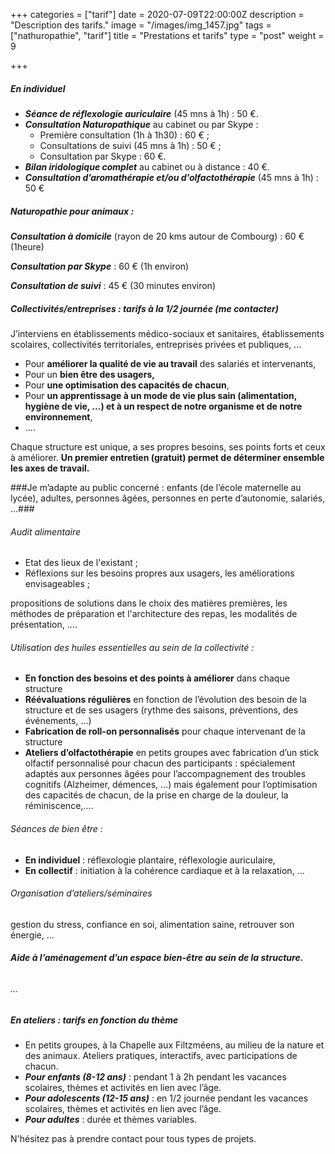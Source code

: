 +++
categories = ["tarif"]
date = 2020-07-09T22:00:00Z
description = "Description des tarifs."
image = "/images/img_1457.jpg"
tags = ["nathuropathie", "tarif"]
title = "Prestations et tarifs"
type = "post"
weight = 9

+++
##### En individuel

* **_Séance de réflexologie auriculaire_** (45 mns à 1h) : 50 €.
* **_Consultation Naturopathique_** au cabinet ou par Skype :
  * Première consultation (1h à 1h30) : 60 € ;
  * Consultations de suivi (45 mns à 1h) : 50 € ;
  * Consultation par Skype : 60 €.
* **_Bilan iridologique complet_** au cabinet ou à distance : 40 €.
* **_Consultation d’aromathérapie et/ou d'olfactothérapie_** (45 mns à 1h) : 50 €

##### Naturopathie pour animaux :

**_Consultation à domicile_** (rayon de 20 kms autour de Combourg) : 60 € (1heure)

**_Consultation par Skype_** : 60 € (1h environ)

**_Consultation de suivi_** : 45 € (30 minutes environ)

##### Collectivités/entreprises : tarifs à la 1/2 journée (me contacter)

J’interviens en établissements médico-sociaux et sanitaires, établissements scolaires, collectivités territoriales, entreprises privées et publiques, ...

* Pour **améliorer la qualité de vie au travail** des salariés et intervenants,
* Pour un **bien être des usagers,** 
* Pour **une optimisation des capacités de chacun**,
* Pour **un apprentissage à un mode de vie plus sain (alimentation, hygiène de vie, ...) et à un respect de notre organisme et de notre environnement**,
* ....

Chaque structure est unique, a ses propres besoins, ses points forts et ceux à améliorer. **Un premier entretien (gratuit) permet de déterminer ensemble les axes de travail.**

\###Je m’adapte au public concerné : enfants (de l’école maternelle au lycée), adultes, personnes âgées, personnes en perte d’autonomie, salariés, …###

###### Audit alimentaire

* Etat des lieux de l'existant ;
* Réflexions sur les besoins propres aux usagers, les améliorations envisageables ;

propositions de solutions dans le choix des matières premières, les méthodes de préparation et l'architecture des repas, les modalités de présentation, ....

###### Utilisation des huiles essentielles au sein de la collectivité :

* **En fonction des besoins et des points à améliorer** dans chaque structure
* **Réévaluations régulières** en fonction de l’évolution des besoin de la structure et de ses usagers (rythme des saisons, préventions, des événements, ...)
* **Fabrication de roll-on personnalisés** pour chaque intervenant de la structure
* **Ateliers d’olfactothérapie** en petits groupes avec fabrication d’un stick olfactif personnalisé pour chacun des participants : spécialement adaptés aux personnes âgées pour l’accompagnement des troubles cognitifs (Alzheimer, démences, ...) mais également pour l’optimisation des capacités de chacun, de la prise en charge de la douleur, la réminiscence,....

###### Séances de bien être :

* **En individuel** : réflexologie plantaire, réflexologie auriculaire,
* **En collectif** : initiation à la cohérence cardiaque et à la relaxation, ...

###### Organisation d’ateliers/séminaires

gestion du stress, confiance en soi, alimentation saine, retrouver son énergie, ...

###### **Aide à l’aménagement d’un espace bien-être au sein de la structure.**

###### ...

##### En ateliers : tarifs en fonction du thème

* En petits groupes, à la Chapelle aux Filtzméens, au milieu de la nature et des animaux. Ateliers pratiques, interactifs, avec participations de chacun.
* **_Pour enfants (8-12 ans)_** : pendant 1 à 2h pendant les vacances scolaires, thèmes et activités en lien avec l’âge.
* **_Pour adolescents (12-15 ans)_** : en 1/2 journée pendant les vacances scolaires, thèmes et activités en lien avec l’âge.
* **_Pour adultes_** : durée et thèmes variables.

N'hésitez pas à prendre contact pour tous types de projets.